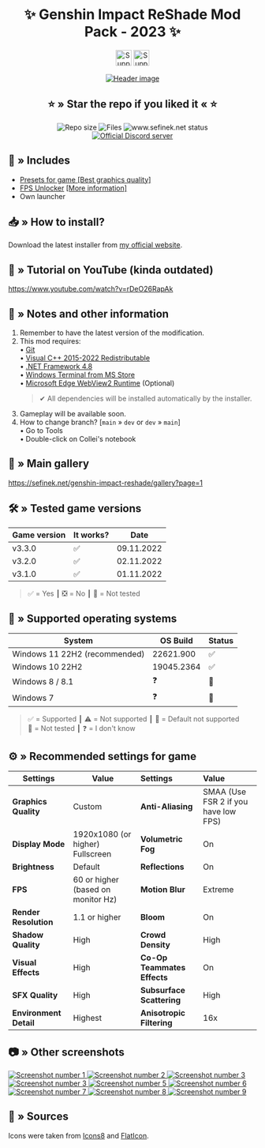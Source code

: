 <div align="center">
   <h1>✨ Genshin Impact ReShade Mod Pack - 2023 ✨</h1>
   <p>
      <a href="https://ko-fi.com/sefinek" target="_blank"><img src="https://storage.ko-fi.com/cdn/brandasset/kofi_button_blue.png" height="32" alt="Support me on Ko-fi"></a>
      <a href="https://patreon.com/sefinek" target="_blank"><img src="https://img.shields.io/endpoint.svg?url=https%3A%2F%2Fshieldsio-patreon.vercel.app%2Fapi%3Fusername%3Dsefinek%26type%3Dpledges&style=for-the-badge" height="32" alt="Support me on Patreon"></a>
   </p>
   <a href="https://raw.githubusercontent.com/sefinek24/Genshin-Impact-ReShade/dev/Screenshots/for-readme/header.png" title="See preview [header.png]">
      <img src="Screenshots/for-readme/header.png" alt="Header image">
   </a>

   <h2>⭐ » Star the repo if you liked it « ⭐</h2>
   <img src="https://img.shields.io/github/repo-size/sefinek24/Genshin-Impact-ReShade?label=Repo%20size" alt="Repo size">
   <img src="https://img.shields.io/github/commit-activity/w/sefinek24/Genshin-Impact-ReShade?label=Commit%20activity" alt="Files">
   <img src="https://img.shields.io/website?down_message=Offline&label=Website&up_message=Online&url=https%3A%2F%2Fsefinek.net" alt="www.sefinek.net status">
   <br>
   <a href="https://discord.gg/SVcbaRc7gH" target="_blank"><img src="https://img.shields.io/discord/1044713077125435492?label=Join%20our%20Discord" alt="Official Discord server"></a>
</div>

## 📂 » Includes
- [Presets for game [Best graphics quality]](Data/-%20Presets)
- [FPS Unlocker](https://github.com/sefinek24/genshin-fps-unlock) [[More information]](https://github.com/sefinek24/genshin-fps-unlock#genshin-impact-fps-unlocker-modified-by-sefinek)
- Own launcher

## 📥 » How to install?
Download the latest installer from [my official website](https://sefinek.net/genshin-impact-reshade).

## 🎥 » Tutorial on YouTube (kinda outdated)
https://www.youtube.com/watch?v=rDeO26RapAk

## 📝️ » Notes and other information
1. Remember to have the latest version of the modification.
2. This mod requires:  
   • [Git](https://git-scm.com)  
   • [Visual C++ 2015-2022 Redistributable](https://aka.ms/vs/17/release/vc_redist.x64.exe)  
   • [.NET Framework 4.8](https://dotnet.microsoft.com/en-us/download/dotnet-framework/net48)  
   • [Windows Terminal from MS Store](https://apps.microsoft.com/store/detail/windows-terminal/9N0DX20HK701)  
   • [Microsoft Edge WebView2 Runtime](https://developer.microsoft.com/en-us/microsoft-edge/webview2) (Optional)
    > ✔ All dependencies will be installed automatically by the installer.
3. Gameplay will be available soon.
4. How to change branch? [`main` » `dev` or `dev` » `main`]  
   • Go to Tools  
   • Double-click on Collei's notebook

## 🌠 » Main gallery
https://sefinek.net/genshin-impact-reshade/gallery?page=1

## 🛠️ » Tested game versions
| Game version | It works? | Date       |
|--------------|-----------|------------|
| v3.3.0       | ✅         | 09.11.2022 |
| v3.2.0       | ✅         | 02.11.2022 |
| v3.1.0       | ✅         | 01.11.2022 |
> ✅ = Yes ┃ ❎ = No ┃ 🤔 = Not tested

## 🔧 » Supported operating systems
| System                        | OS Build   | Status |
|-------------------------------|------------|:-------|
| Windows 11 22H2 (recommended) | 22621.900  | ✅      |
| Windows 10 22H2               | 19045.2364 | ✅      | 
| Windows 8 / 8.1               | ❓          | 🎯️    | 
| Windows 7                     | ❓️         | 🎯️    | 
> ✅ = Supported ┃ ⚠️ = Not supported ┃ 🎯️ = Default not supported  
> 🤔 = Not tested ┃ ❓ = I don't know

## ⚙ » Recommended settings for game
| Settings               | Value                              | Settings                    | Value                                |
|------------------------|------------------------------------|:----------------------------|:-------------------------------------|
| **Graphics Quality**   | Custom                             | **Anti-Aliasing**           | SMAA (Use FSR 2 if you have low FPS) |
| **Display Mode**       | 1920x1080 (or higher) Fullscreen   | **Volumetric Fog**          | On                                   | 
| **Brightness**         | Default                            | **Reflections**             | On                                   | 
| **FPS**                | 60 or higher (based on monitor Hz) | **Motion Blur**             | Extreme                              | 
| **Render Resolution**  | 1.1 or higher                      | **Bloom**                   | On                                   | 
| **Shadow Quality**     | High                               | **Crowd Density**           | High                                 | 
| **Visual Effects**     | High                               | **Co-Op Teammates Effects** | On                                   | 
| **SFX Quality**        | High                               | **Subsurface Scattering**   | High                                 | 
| **Environment Detail** | Highest                            | **Anisotropic Filtering**   | 16x                                  | 

## 📷 » Other screenshots
<a href="https://raw.githubusercontent.com/sefinek24/Genshin-Impact-ReShade/dev/Screenshots/for-readme/1.png" title="See preview [1.png]">
    <img src="Screenshots/for-readme/1.png" alt="Screenshot number 1">
</a>
<a href="https://raw.githubusercontent.com/sefinek24/Genshin-Impact-ReShade/dev/Screenshots/for-readme/2.png" title="See preview [2.png]">
    <img src="Screenshots/for-readme/2.png" alt="Screenshot number 2">
</a>
<a href="https://raw.githubusercontent.com/sefinek24/Genshin-Impact-ReShade/dev/Screenshots/for-readme/3.png" title="See preview [3.png]">
    <img src="Screenshots/for-readme/4.png" alt="Screenshot number 3">
</a>
<a href="https://raw.githubusercontent.com/sefinek24/Genshin-Impact-ReShade/dev/Screenshots/for-readme/4.png" title="See preview [4.png]">
    <img src="Screenshots/for-readme/3.png" alt="Screenshot number 3">
</a>
<a href="https://raw.githubusercontent.com/sefinek24/Genshin-Impact-ReShade/dev/Screenshots/for-readme/5.png" title="See preview [5.png]">
    <img src="Screenshots/for-readme/5.png" alt="Screenshot number 5">
</a>
<a href="https://raw.githubusercontent.com/sefinek24/Genshin-Impact-ReShade/dev/Screenshots/for-readme/6.png" title="See preview [6.png]">
    <img src="Screenshots/for-readme/6.png" alt="Screenshot number 6">
</a>
<a href="https://raw.githubusercontent.com/sefinek24/Genshin-Impact-ReShade/dev/Screenshots/for-readme/7.png" title="See preview [7.png]">
    <img src="Screenshots/for-readme/7.png" alt="Screenshot number 7">
</a>
<a href="https://raw.githubusercontent.com/sefinek24/Genshin-Impact-ReShade/dev/Screenshots/for-readme/8.png" title="See preview [8.png]">
    <img src="Screenshots/for-readme/8.png" alt="Screenshot number 8">
</a>
<a href="https://raw.githubusercontent.com/sefinek24/Genshin-Impact-ReShade/dev/Screenshots/for-readme/9.png" title="See preview [9.png]">
    <img src="Screenshots/for-readme/9.png" alt="Screenshot number 9">
</a>

## 🧶 » Sources
Icons were taken from <a href="https://icons8.com" target="_blank">Icons8</a> and <a href="https://www.flaticon.com" target="_blank">FlatIcon</a>.